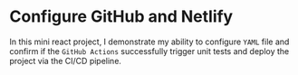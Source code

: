 # Configure GitHub and Netlify


In this mini react project, I  demonstrate my ability to configure `YAML` file and confirm if the `GitHub Actions` successfully trigger  unit tests and deploy the project via the CI/CD pipeline.




